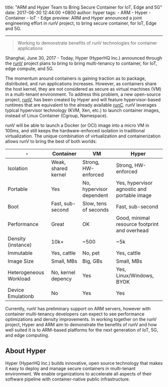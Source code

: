 title: "ARM and Hyper Team to Bring Secure Container for IoT, Edge and 5G"
date: 2017-06-30 12:44:00 +0800
author: hyper
tags:
    - ARM
    - Hyper
    - Container
    - IoT
    - Edge
preview: ARM and Hyper announced a joint engineering effort in runV project, to bring secure container, for IoT, Edge and 5G.

---

> Working to demonstrate benefits of runV technologies for container applications

Shanghai, June 30, 2017 - Today, Hyper (HyperHQ Inc.) announced through the [runV](https://github.com/hyperhq/runv) project plans to bring to bring multi-tenancy to container, for IoT, edge compute, and 5G.

The momentum around containers is gaining traction as to package, distributed, and run applications increases. However, as containers share the host kernel, they are not considered as secure as virtual machines (VM) in a multi-tenant environment. To address this problem, a new open-source project, [runV](https://github.com/hyperhq/runv), has been created by Hyper and will feature hypervisor-based runtimes that are equivalent to the already available [runC](https://runc.io/). runV leverages typical hypervisor technology (KVM, Xen, etc.) to launch container images, instead of Linux Container (Cgroup, Namespace).

runV will be able to launch a Docker (or OCI) image into a micro VM in 100ms, and still keeps the hardware-enforced isolation in traditional virtualization. The unique combination of virtualization and containerization allows runV to bring the best of both worlds:

| -  | Container| VM | Hyper |
|---|---|---|---|
| Isolation | Weak, shared kernel | Strong, HW-enforced  | Strong, HW-enforced  |
| Portable  | Yes | No, hypervisor dependent | Yes, hypervisor agnostic and portable image |
| Boot  | Fast, sub-second  | Slow, tens of seconds  | Fast, sub-second  |
| Performance  | Great | OK| Good, minimal resource footprint and overhead |
| Density (instance) | 10k+ | ~500 | ~5k |
| Immutable | Yes, cattle  | No, pet | Yes, cattle  |
| Image Size| Small, MBs  | Big, GBs  | Small, MBs  |
| Heterogeneous Workload | No, kernel depency | Yes | Yes, Linux/Windows, BYOK  |
| Device Emulationb | No  | Yes | Yes |

Currently, runV has preliminary support on ARM servers, however with container multi-tenancy developers can expect to see performance optimizations and density improvements. In working together on the runV project, Hyper and ARM aim to demonstrate the benefits of runV and how well suited it is to ARM-based platforms for the next generation of IoT, 5G, and edge computing.

## About Hyper

Hyper (HyperHQ Inc.) builds innovative, open source technology that makes it easy to deploy and manage secure containers in multi-tenant environment. We enable organizations to accelerate all aspects of their software pipeline with container-native public infrastructure.

